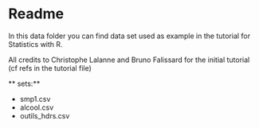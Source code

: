 # Readme

In this data folder you can find data set used as example in the tutorial for Statistics with R.

All credits to Christophe Lalanne and Bruno Falissard for the initial tutorial (cf refs in the tutorial file)

** sets:**

- smp1.csv
- alcool.csv
- outils_hdrs.csv


